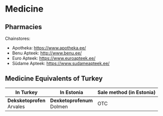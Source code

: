 # Medicine

## Pharmacies

Chainstores:
- Apotheka: https://www.apotheka.ee/
- Benu Apteek: http://www.benu.ee/
- Euro Apteek: https://www.euroapteek.ee/
- Südame Apteek: https://www.sudameapteek.ee/

## Medicine Equivalents of Turkey

In Turkey | In Estonia | Sale method (in Estonia) | 
| - | - | - |
| **Deksketoprofen** <br> Arvales  | **Dexketoprofenum** <br> Dolmen | OTC |
